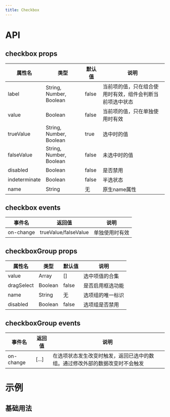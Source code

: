 ```yaml
---
title: Checkbox
---
```


# API

## checkbox props

| 属性名        | 类型                    | 默认值 | 说明                                                     |
| ------------- | ----------------------- | ------ | -------------------------------------------------------- |
| label         | String, Number, Boolean | false  | 当前项的值，只在组合使用时有效，组件会判断当前项选中状态 |
| value         | Boolean                 | false  | 当前项的值，只在单独使用时有效                           |
| trueValue     | String, Number, Boolean | true   | 选中时的值                                               |
| falseValue    | String, Number, Boolean | false  | 未选中时的值                                             |
| disabled      | Boolean                 | false  | 是否禁用                                                 |
| indeterminate | Boolean                 | false  | 半选状态                                                 |
| name          | String                  | 无     | 原生name属性                                             |

## checkbox events

| 事件名    | 返回值               | 说明           |
| --------- | -------------------- | -------------- |
| on-change | trueValue/falseValue | 单独使用时有效 |

## checkboxGroup props

| 属性名     | 类型    | 默认值 | 说明             |
| ---------- | ------- | ------ | ---------------- |
| value      | Array   | []     | 选中项值的合集   |
| dragSelect | Boolean | false  | 是否启用框选功能 |
| name       | String  | 无     | 选项组的唯一标识 |
| disabled   | Boolean | false  | 选项组是否禁用   |

## checkboxGroup events

| 事件名    | 返回值 | 说明                                                                         |
| --------- | ------ | ---------------------------------------------------------------------------- |
| on-change | [...]  | 在选项状态发生改变时触发，返回已选中的数组。通过修改外部的数据改变时不会触发 |


# 示例

## 基础用法

<script>
export default {
    name: 'checkbox-single',
    data() {
        return {
            value: false,
            group: []
        };
    }
}
</script>

<template>
    <div>
        <div>
            <p></p>
            <xly-checkbox v-model="value" indeterminate>single</xly-checkbox>
            <p>value: {{value}}</p>
        </div>
        <div>
            <xly-checkboxGroup v-model="group">
                <xly-checkbox label="test1" indeterminate>test1</xly-checkbox>
                <xly-checkbox label="test2" indeterminate>test2</xly-checkbox>
                <xly-checkbox label="test3" disabled>test3</xly-checkbox>
            </xly-checkboxGroup>
            <p>checked: {{group}}</p>
        </div>
    </div>
</template>
